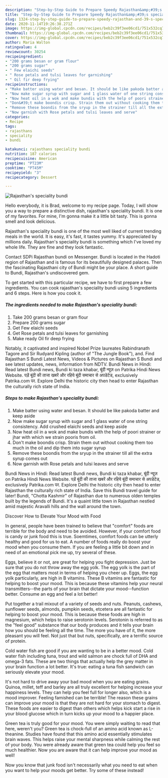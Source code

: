 ```yaml
---
description: "Step-by-Step Guide to Prepare Speedy Rajasthan&amp;#39;s speciality bundi"
title: "Step-by-Step Guide to Prepare Speedy Rajasthan&amp;#39;s speciality bundi"
slug: 1324-step-by-step-guide-to-prepare-speedy-rajasthan-and-39-s-speciality-bundi
date: 2020-11-14T19:26:38.271Z
image: https://img-global.cpcdn.com/recipes/beb2c39f3ee06cd1/751x532cq70/rajasthans-speciality-bundi-recipe-main-photo.jpg
thumbnail: https://img-global.cpcdn.com/recipes/beb2c39f3ee06cd1/751x532cq70/rajasthans-speciality-bundi-recipe-main-photo.jpg
cover: https://img-global.cpcdn.com/recipes/beb2c39f3ee06cd1/751x532cq70/rajasthans-speciality-bundi-recipe-main-photo.jpg
author: Maria Walton
ratingvalue: 4
reviewcount: 30254
recipeingredient:
- "200 grams besan or gram flour"
- "200 grams sugar"
- " Few elaichi seeds"
- " Rose petals and tulsi leaves for garnishing"
- " Oil fir deep frying"
recipeinstructions:
- "Make batter using water and besan. It should be like pakoda batter and keep aside"
- "Now make sugar syrup with sugar and 1 glass water of one string consistency. Add crushed elaichi seeds and keep aside"
- "Now heat oil in a wok and make bundis with the help of poori strainer or jhar with which we strain pooris from oil."
- "Don&#39;t make boondis crisp. Strain them out without cooking them too much in the oil and dip them into sugar syrup"
- "Remove these boondis from the sryup in the strainer till all the extra syrup comes out"
- "Now garnish with Rose petals and tulsi leaves and serve"
categories:
- Recipe
tags:
- rajasthans
- speciality
- bundi

katakunci: rajasthans speciality bundi 
nutrition: 187 calories
recipecuisine: American
preptime: "PT23M"
cooktime: "PT45M"
recipeyield: "3"
recipecategory: Dessert

---
```



![Rajasthan&#39;s speciality bundi](https://img-global.cpcdn.com/recipes/beb2c39f3ee06cd1/751x532cq70/rajasthans-speciality-bundi-recipe-main-photo.jpg)

Hello everybody, it is Brad, welcome to my recipe page. Today, I will show you a way to prepare a distinctive dish, rajasthan&#39;s speciality bundi. It is one of my favorites. For mine, I'm gonna make it a little bit tasty. This is gonna smell and look delicious.

Rajasthan&#39;s speciality bundi is one of the most well liked of current trending meals in the world. It is easy, it's fast, it tastes yummy. It's appreciated by millions daily. Rajasthan&#39;s speciality bundi is something which I've loved my whole life. They are fine and they look fantastic.

Contact SDPi Rajasthan bundi on Messenger. Bundi is located in the Hadoti region of Rajasthan and is famous for its beautifully designed palaces. Then the fascinating Rajasthani city of Bundi might be your place. A short guide to Bundi, Rajasthan&#39;s undiscovered gem.


To get started with this particular recipe, we have to first prepare a few ingredients. You can cook rajasthan&#39;s speciality bundi using 5 ingredients and 6 steps. Here is how you cook it.

<!--inarticleads1-->

##### The ingredients needed to make Rajasthan&#39;s speciality bundi:

1. Take 200 grams besan or gram flour
1. Prepare 200 grams sugar
1. Get  Few elaichi seeds
1. Get  Rose petals and tulsi leaves for garnishing
1. Make ready  Oil fir deep frying


Notably, it captivated and inspired Nobel Prize laureates Rabindranath Tagore and Sir Rudyard Kipling (author of &#34;The Jungle Book&#34;), and. Find Rajasthan S Bundi Latest News, Videos &amp; Pictures on Rajasthan S Bundi and see latest updates, news, information from NDTV. Bundi News in Hindi: Read latest Bundi news, Bundi ki taza khabar, बूंदी न्यूज़ on Patrika Hindi News Website. पड़ें बूंदी की ताजा खबरें और रहिये बूंदी समाचार से अपडेटेड, exclusively Patrika.com पर. Explore Delhi the historic city then head to enter Rajasthan the culturally rich state of India. 

<!--inarticleads2-->

##### Steps to make Rajasthan&#39;s speciality bundi:

1. Make batter using water and besan. It should be like pakoda batter and keep aside
1. Now make sugar syrup with sugar and 1 glass water of one string consistency. Add crushed elaichi seeds and keep aside
1. Now heat oil in a wok and make bundis with the help of poori strainer or jhar with which we strain pooris from oil.
1. Don&#39;t make boondis crisp. Strain them out without cooking them too much in the oil and dip them into sugar syrup
1. Remove these boondis from the sryup in the strainer till all the extra syrup comes out
1. Now garnish with Rose petals and tulsi leaves and serve


Bundi News in Hindi: Read latest Bundi news, Bundi ki taza khabar, बूंदी न्यूज़ on Patrika Hindi News Website. पड़ें बूंदी की ताजा खबरें और रहिये बूंदी समाचार से अपडेटेड, exclusively Patrika.com पर. Explore Delhi the historic city then head to enter Rajasthan the culturally rich state of India. Save this Bundi travel guide for later! Bundi, &#34;Chotta Kashmir&#34; of Rajasthan due to numerous olden temples built by the legends of Bundi. It&#39;s a quaint little town in Rajasthan nestled amid majestic Aravalli hills and the wall around the town. 

Discover How to Elevate Your Mood with Food


In general, people have been trained to believe that "comfort" foods are terrible for the body and need to be avoided. However, if your comfort food is candy or junk food this is true. Soemtimes, comfort foods can be utterly healthy and good for us to eat. A number of foods really do boost your mood when you consume them. If you are feeling a little bit down and in need of an emotional pick me up, try several of these.

Eggs, believe it or not, are great for helping you fight depression. Just be sure that you do not throw away the egg yolk. The egg yolk is the part of the egg that matters most in terms of helping you cheer up. Eggs, the egg yolk particularly, are high in B vitamins. These B vitamins are fantastic for helping to boost your mood. This is because these vitamins help your neural transmitters--the parts of your brain that dictate your mood--function better. Consume an egg and feel a lot better!

Put together a trail mixout of a variety of seeds and nuts. Peanuts, cashews, sunflower seeds, almonds, pumpkin seeds, etcetera are all fantastic for helping to boost your mood. This is because these foods are high in magnesium, which helps to raise serotonin levels. Serotonin is referred to as the "feel good" substance that our body produces and it tells your brain how you should be feeling all the time. The more you have of it, the more pleasant you will feel. Not just that but nuts, specifically, are a terrific source of protein.

Cold water fish are good if you are wanting to be in a better mood. Cold water fish including tuna, trout and wild salmon are chock full of DHA and omega-3 fats. These are two things that actually help the grey matter in your brain function a lot better. It's true: eating a tuna fish sandwich can seriously elevate your mood. 

It's not hard to drive away your bad mood when you are eating grains. Quinoa, millet, teff and barley are all truly excellent for helping increase your happiness levels. They can help you feel full for longer also, which is a mood improver. Feeling famished can be terrible! The reason these grains can improve your mood is that they are not hard for your stomach to digest. These foods are easier to digest than others which helps kick start a rise in your blood glucose which in turn kicks up your mood to a happier place.

Green tea is truly good for your mood. You were simply waiting to read that here, weren't you? Green tea is chock-full of an amino acid known as L-theanine. Studies have found that this amino acid essentially stimulates brain waves. This helps raise your mental sharpness while calming the rest of your body. You were already aware that green tea could help you feel so much healthier. Now you are aware that it can help improve your mood as well!

Now you know that junk food isn't necessarily what you need to eat when you want to help your moods get better. Try some of these instead!

